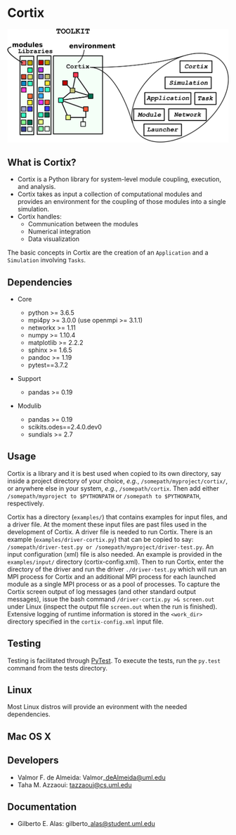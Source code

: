 Cortix
======

![](docs/cortix-cover.png)

What is Cortix?
---------------

* Cortix is a Python library for system-level module coupling, execution, and
  analysis.
* Cortix takes as input a collection of computational modules and provides an 
  environment for the coupling of those modules into a single simulation.
* Cortix handles:
    - Communication between the modules
    - Numerical integration
    - Data visualization

The basic concepts in Cortix are the creation of an `Application` and a `Simulation` involving `Tasks`.

Dependencies
------------

* Core
    - python &gt;= 3.6.5
    - mpi4py &gt;= 3.0.0 (use openmpi &gt;= 3.1.1)
    - networkx &gt;= 1.11
    - numpy &gt;= 1.10.4
    - matplotlib &gt;= 2.2.2
    - sphinx &gt;= 1.6.5
    - pandoc &gt;= 1.19
    - pytest==3.7.2

* Support
    - pandas &gt;= 0.19

* Modulib
    - pandas &gt;= 0.19
    - scikits.odes==2.4.0.dev0
    - sundials &gt;= 2.7

Usage
-----

Cortix is a library and it is best used when copied to its own directory, say inside a project directory of your choice, *e.g.*, `/somepath/myproject/cortix/`, or anywhere else in your system, *e.g.*, `/somepath/cortix`. Then add either `/somepath/myproject to $PYTHONPATH` or `/somepath to $PYTHONPATH`, respectively.

Cortix has a directory (`examples/`) that contains examples for input files, and a driver file. At the moment these input files are past files used in the development of Cortix. A driver file is needed to run Cortix. There is an example (`examples/driver-cortix.py`) that can be copied to say: `/somepath/driver-test.py or /somepath/myproject/driver-test.py`. An input configuration (xml) file is also needed. An example is provided in the `examples/input/` directory (cortix-config.xml). Then to run Cortix, enter the directory of the driver and run the driver `./driver-test.py` which will run an MPI process for Cortix and an additional MPI process for each launched module as a single MPI process or as a pool of processes. To capture the Cortix screen output of log messages (and other standard output messages), issue the bash command `/driver-cortix.py >& screen.out` under Linux (inspect the output file `screen.out` when the run is finished). Extensive logging of runtime information is stored in the `<work_dir>` directory specified in the `cortix-config.xml` input file.

Testing
-------

Testing is facilitated through <a href="http://pytest.org">PyTest</a>. To execute the tests, run the ```py.test``` command from the tests directory.

Linux
-----

Most Linux distros will provide an evironment with the needed dependencies.

Mac OS X
--------


Developers 
----------

- Valmor F. de Almeida: Valmor\_deAlmeida@uml.edu
- Taha M. Azzaoui: tazzaoui@cs.uml.edu

Documentation
-------------

- Gilberto E. Alas: gilberto\_alas@student.uml.edu


